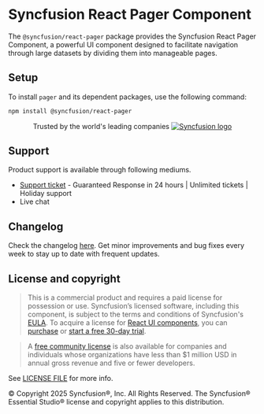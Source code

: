 # Syncfusion React Pager Component
 
The `@syncfusion/react-pager` package provides the Syncfusion React Pager Component, a powerful UI component designed to facilitate navigation through large datasets by dividing them into manageable pages.
 
## Setup
 
To install `pager` and its dependent packages, use the following command:
 
```sh
npm install @syncfusion/react-pager
```
 
<p align="center">
Trusted by the world's leading companies
  <a href="https://www.syncfusion.com/">
    <img src="https://raw.githubusercontent.com/SyncfusionExamples/nuget-img/master/syncfusion/syncfusion-trusted-companies.webp" alt="Syncfusion logo">
  </a>
</p>
 
## Support
 
Product support is available through following mediums.
 
* [Support ticket](https://support.syncfusion.com/support/tickets/create) - Guaranteed Response in 24 hours | Unlimited tickets | Holiday support
* Live chat
 
## Changelog
 
Check the changelog [here](https://github.com/syncfusion/react-ui-components/blob/master/components/pager/CHANGELOG.md). Get minor improvements and bug fixes every week to stay up to date with frequent updates.
 
## License and copyright
 
> This is a commercial product and requires a paid license for possession or use. Syncfusion’s licensed software, including this component, is subject to the terms and conditions of Syncfusion's [EULA](https://www.syncfusion.com/eula/es/). To acquire a license for [React UI components](https://www.syncfusion.com/react-components), you can [purchase](https://www.syncfusion.com/sales/products) or [start a free 30-day trial](https://www.syncfusion.com/account/manage-trials/start-trials).
 
> A [free community license](https://www.syncfusion.com/products/communitylicense) is also available for companies and individuals whose organizations have less than $1 million USD in annual gross revenue and five or fewer developers.
 
See [LICENSE FILE](https://github.com/syncfusion/react-ui-components/blob/master/license?utm_source=npm&utm_campai…) for more info.
 
&copy; Copyright 2025 Syncfusion®, Inc. All Rights Reserved. The Syncfusion® Essential Studio® license and copyright applies to this distribution.